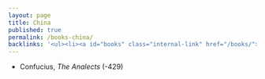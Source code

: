 ```yaml
---
layout: page
title: China
published: true
permalink: /books-china/
backlinks: '<ul><li><a id="books" class="internal-link" href="/books/">Books</a></li></ul>'
---
```


* Confucius, _The Analects_ (-429) 
